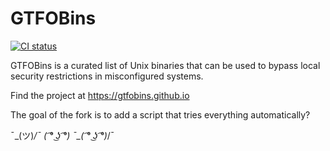 # GTFOBins

[![CI status](https://github.com/GTFOBins/GTFOBins.github.io/actions/workflows/ci.yml/badge.svg)](https://github.com/GTFOBins/GTFOBins.github.io/actions?query=workflow:CI)

GTFOBins is a curated list of Unix binaries that can be used to bypass local security restrictions in misconfigured systems.

Find the project at https://gtfobins.github.io

The goal of the fork is to add a script that tries everything automatically?

¯\_(ツ)_/¯ ( ͡° ͜ʖ ͡°) ¯\_( ͡° ͜ʖ ͡°)_/¯
